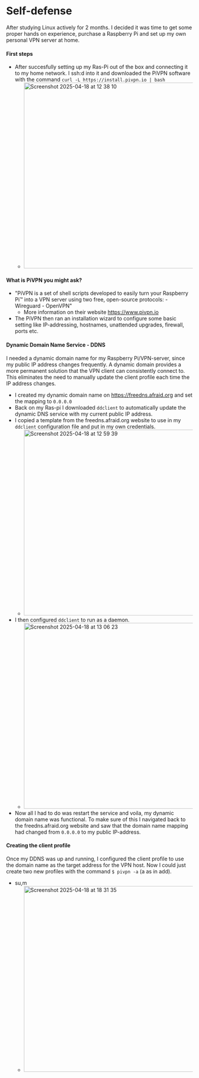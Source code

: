 # Self-defense

After studying Linux actively for 2 months. I decided it was time to get some proper hands on experience, purchase a Raspberry Pi and set up my 
own personal VPN server at home. 

#### First steps
- After succesfully setting up my Ras-Pi out of the box and connecting it to my home network.
I ssh:d into it and downloaded the PiVPN software with the command `curl -L https://install.pivpn.io | bash`
    - <img width="500" alt="Screenshot 2025-04-18 at 12 38 10" src="https://github.com/user-attachments/assets/4ac0e8fd-85bd-4fe6-982e-83362c57eb95" />
    

#### What is PiVPN you might ask?
- "PiVPN is a set of shell scripts developed to easily turn your Raspberry Pi™ into a VPN server using two free, open-source protocols:
      - Wireguard
      - OpenVPN"
    - More information on their website <https://www.pivpn.io>
- The PiVPN then ran an installation wizard to configure some basic setting like IP-addressing, hostnames, unattended upgrades, firewall, ports etc.

#### Dynamic Domain Name Service - DDNS
I needed a dynamic domain name for my Raspberry Pi/VPN-server, since my public IP address changes frequently. A dynamic domain provides a more permanent solution that the VPN client can consistently connect to. This eliminates the need to manually update the client profile each time the IP address changes.
- I created my dynamic domain name on <https://freedns.afraid.org> and set the mapping to `0.0.0.0`
- Back on my Ras-pi I downloaded `ddclient` to automatically update the dynamic DNS service with my current public IP address.
- I copied a template from the freedns.afraid.org website to use in my `ddclient` configuration file and put in my own credentials.
  - <img width="500" alt="Screenshot 2025-04-18 at 12 59 39" src="https://github.com/user-attachments/assets/59171e2f-fdfe-4cc4-9928-7792d6259170" />
- I then configured `ddclient` to run as a daemon.
  - <img width="500" alt="Screenshot 2025-04-18 at 13 06 23" src="https://github.com/user-attachments/assets/78012a1e-83aa-4b2a-ad8a-cb019ee34656" />
- Now all I had to do was restart the service and voila, my dynamic domain name was functional. To make sure of this I navigated back to the freedns.afraid.org website and saw that the domain name mapping had changed from `0.0.0.0` to my public IP-address.


#### Creating the client profile
Once my DDNS was up and running, I configured the client profile to use the domain name as the target address for the VPN host. Now I could just create two new profiles with the command `$ pivpn -a` (a as in add). 
- su,m
  - <img width="500" alt="Screenshot 2025-04-18 at 18 31 35" src="https://github.com/user-attachments/assets/079cebf5-78c0-45cf-a776-bfa1d0fabbaf" />






